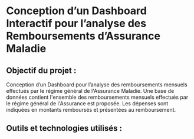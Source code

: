# Conception d’un Dashboard Interactif pour l’analyse des Remboursements d’Assurance Maladie

## Objectif du projet : 

Conception d’un Dashboard pour l’analyse des remboursements mensuels effectués par le régime général de l'Assurance Maladie.
Une base de données contient l'ensemble des remboursements mensuels effectués par le régime général de l'Assurance est proposée. Les dépenses sont indiquées en montants remboursés et présentées au remboursement. 


## Outils et technologies utilisés :

